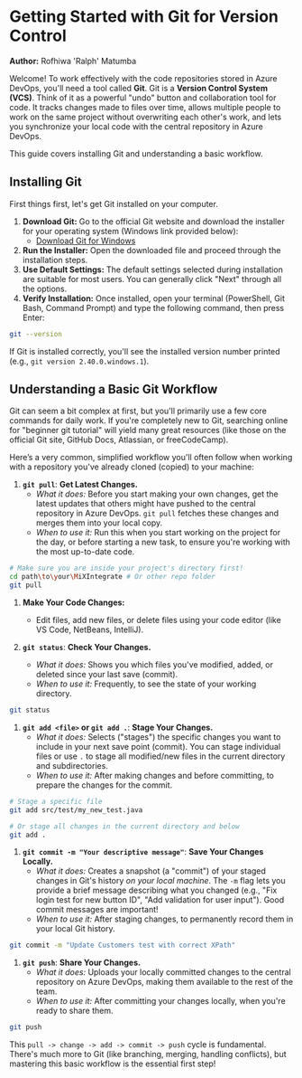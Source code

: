 # Getting Started with Git for Version Control

**Author:** Rofhiwa 'Ralph' Matumba

Welcome! To work effectively with the code repositories stored in Azure DevOps, you'll need a tool called **Git**. Git is a **Version Control System (VCS)**. Think of it as a powerful "undo" button and collaboration tool for code. It tracks changes made to files over time, allows multiple people to work on the same project without overwriting each other's work, and lets you synchronize your local code with the central repository in Azure DevOps.

This guide covers installing Git and understanding a basic workflow.

## Installing Git

First things first, let's get Git installed on your computer.

1. **Download Git:** Go to the official Git website and download the installer for your operating system (Windows link provided below):
    * [Download Git for Windows](https://git-scm.com/downloads/win)
2. **Run the Installer:** Open the downloaded file and proceed through the installation steps.
3. **Use Default Settings:** The default settings selected during installation are suitable for most users. You can generally click "Next" through all the options.
4. **Verify Installation:** Once installed, open your terminal (PowerShell, Git Bash, Command Prompt) and type the following command, then press Enter:

```bash
git --version
```

If Git is installed correctly, you'll see the installed version number printed (e.g., `git version 2.40.0.windows.1`).

## Understanding a Basic Git Workflow

Git can seem a bit complex at first, but you'll primarily use a few core commands for daily work. If you're completely new to Git, searching online for "beginner git tutorial" will yield many great resources (like those on the official Git site, GitHub Docs, Atlassian, or freeCodeCamp).

Here’s a very common, simplified workflow you'll often follow when working with a repository you've already cloned (copied) to your machine:

1. **`git pull`**: **Get Latest Changes.**
    * *What it does:* Before you start making your own changes, get the latest updates that others might have pushed to the central repository in Azure DevOps. `git pull` fetches these changes and merges them into your local copy.
    * *When to use it:* Run this when you start working on the project for the day, or before starting a new task, to ensure you're working with the most up-to-date code.

```bash
# Make sure you are inside your project's directory first!
cd path\to\your\MiXIntegrate # Or other repo folder
git pull
```

1. **Make Your Code Changes:**
    * Edit files, add new files, or delete files using your code editor (like VS Code, NetBeans, IntelliJ).

2. **`git status`**: **Check Your Changes.**
    * *What it does:* Shows you which files you've modified, added, or deleted since your last save (commit).
    * *When to use it:* Frequently, to see the state of your working directory.

```bash
git status
```

1. **`git add <file>` or `git add .`**: **Stage Your Changes.**
    * *What it does:* Selects ("stages") the specific changes you want to include in your next save point (commit). You can stage individual files or use `.` to stage all modified/new files in the current directory and subdirectories.
    * *When to use it:* After making changes and before committing, to prepare the changes for the commit.

```bash
# Stage a specific file
git add src/test/my_new_test.java

# Or stage all changes in the current directory and below
git add .
```

1. **`git commit -m "Your descriptive message"`**: **Save Your Changes Locally.**
    * *What it does:* Creates a snapshot (a "commit") of your staged changes in Git's history *on your local machine*. The `-m` flag lets you provide a brief message describing what you changed (e.g., "Fix login test for new button ID", "Add validation for user input"). Good commit messages are important!
    * *When to use it:* After staging changes, to permanently record them in your local Git history.

```bash
git commit -m "Update Customers test with correct XPath"
```

1. **`git push`**: **Share Your Changes.**
    * *What it does:* Uploads your locally committed changes to the central repository on Azure DevOps, making them available to the rest of the team.
    * *When to use it:* After committing your changes locally, when you're ready to share them.

```bash
git push
```

This `pull -> change -> add -> commit -> push` cycle is fundamental. There's much more to Git (like branching, merging, handling conflicts), but mastering this basic workflow is the essential first step!
